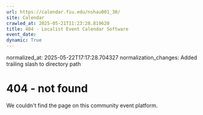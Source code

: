 ```yaml
---
url: https://calendar.fiu.edu/nshau001_30/
site: Calendar
crawled_at: 2025-05-21T11:23:28.819620
title: 404 - Localist Event Calendar Software
event_date: 
dynamic: True
---
```

normalized_at: 2025-05-22T17:17:28.704327
normalization_changes: Added trailing slash to directory path

# 404 - not found
We couldn't find the page on this community event platform.

